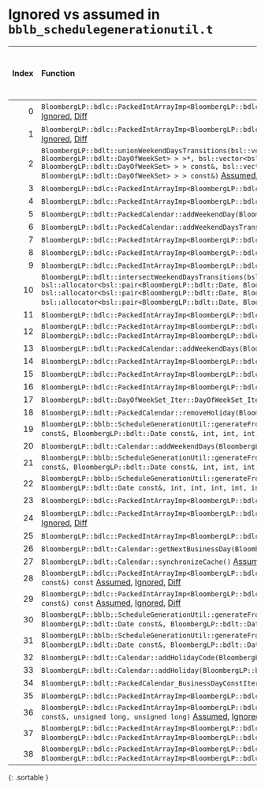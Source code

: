 # Ignored vs assumed in `bblb_schedulegenerationutil.t`

<script src="../sorttable.js"></script>
|   Index | Function                                                                                                                                                                                                                                                                                                                                                                                                                                                                                                                                                                                                                                                                  |   Difference in number of lines |   Function size difference in bytes | Number of lines in assumed build   | Number of bytes in assumed build   | Number of lines in ignored build   | Number of bytes in ignored build   |
|--------:|:--------------------------------------------------------------------------------------------------------------------------------------------------------------------------------------------------------------------------------------------------------------------------------------------------------------------------------------------------------------------------------------------------------------------------------------------------------------------------------------------------------------------------------------------------------------------------------------------------------------------------------------------------------------------------|--------------------------------:|------------------------------------:|:-----------------------------------|:-----------------------------------|:-----------------------------------|:-----------------------------------|
|       0 | `BloombergLP::bdlc::PackedIntArrayImp<BloombergLP::bdlc::PackedIntArrayImp_Unsigned>::replaceImp(void*, unsigned long, int, void*, unsigned long, int, unsigned long)` [Assumed](0.assume.s.txt), [Ignored](0.none.s.txt), [Diff](0.diff.html)                                                                                                                                                                                                                                                                                                                                                                                                                            |                              35 |                                 176 | 5,600                              | 4,313,488                          | 5,424                              | 4,314,512                          |
|       1 | `BloombergLP::bdlc::PackedIntArrayImp<BloombergLP::bdlc::PackedIntArrayImp_Signed>::replaceImp(void*, unsigned long, int, void*, unsigned long, int, unsigned long)` [Assumed](1.assume.s.txt), [Ignored](1.none.s.txt), [Diff](1.diff.html)                                                                                                                                                                                                                                                                                                                                                                                                                              |                              30 |                                 128 | 5,216                              | 4,300,080                          | 5,088                              | 4,301,168                          |
|       2 | `BloombergLP::bdlt::unionWeekendDaysTransitions(bsl::vector<bsl::pair<BloombergLP::bdlt::Date, BloombergLP::bdlt::DayOfWeekSet>, bsl::allocator<bsl::pair<BloombergLP::bdlt::Date, BloombergLP::bdlt::DayOfWeekSet> > >*, bsl::vector<bsl::pair<BloombergLP::bdlt::Date, BloombergLP::bdlt::DayOfWeekSet>, bsl::allocator<bsl::pair<BloombergLP::bdlt::Date, BloombergLP::bdlt::DayOfWeekSet> > > const&, bsl::vector<bsl::pair<BloombergLP::bdlt::Date, BloombergLP::bdlt::DayOfWeekSet>, bsl::allocator<bsl::pair<BloombergLP::bdlt::Date, BloombergLP::bdlt::DayOfWeekSet> > > const&)` [Assumed](2.assume.s.txt), [Ignored](2.none.s.txt), [Diff](2.diff.html)        |                               8 |                                  32 | 624                                | 4,262,240                          | 592                                | 4,262,368                          |
|       3 | `BloombergLP::bdlc::PackedIntArrayImp<BloombergLP::bdlc::PackedIntArrayImp_Signed>::append(long)` [Assumed](3.assume.s.txt), [Ignored](3.none.s.txt), [Diff](3.diff.html)                                                                                                                                                                                                                                                                                                                                                                                                                                                                                                 |                               7 |                                  32 | 528                                | 4,307,392                          | 496                                | 4,308,400                          |
|       4 | `BloombergLP::bdlc::PackedIntArrayImp<BloombergLP::bdlc::PackedIntArrayImp_Unsigned>::append(unsigned long)` [Assumed](4.assume.s.txt), [Ignored](4.none.s.txt), [Diff](4.diff.html)                                                                                                                                                                                                                                                                                                                                                                                                                                                                                      |                               7 |                                  32 | 480                                | 4,321,024                          | 448                                | 4,321,920                          |
|       5 | `BloombergLP::bdlt::PackedCalendar::addWeekendDay(BloombergLP::bdlt::DayOfWeek::Enum)` [Assumed](5.assume.s.txt), [Ignored](5.none.s.txt), [Diff](5.diff.html)                                                                                                                                                                                                                                                                                                                                                                                                                                                                                                            |                               4 |                                  16 | 112                                | 4,261,344                          | 96                                 | 4,261,504                          |
|       6 | `BloombergLP::bdlt::PackedCalendar::addWeekendDaysTransition(BloombergLP::bdlt::Date const&, BloombergLP::bdlt::DayOfWeekSet const&)` [Assumed](6.assume.s.txt), [Ignored](6.none.s.txt), [Diff](6.diff.html)                                                                                                                                                                                                                                                                                                                                                                                                                                                             |                               3 |                                  16 | 144                                | 4,261,552                          | 128                                | 4,261,696                          |
|       7 | `BloombergLP::bdlc::PackedIntArrayImp<BloombergLP::bdlc::PackedIntArrayImp_Signed>::replace(unsigned long, long)` [Assumed](7.assume.s.txt), [Ignored](7.none.s.txt), [Diff](7.diff.html)                                                                                                                                                                                                                                                                                                                                                                                                                                                                                 |                               2 |                                  16 | 384                                | 4,310,464                          | 368                                | 4,311,440                          |
|       8 | `BloombergLP::bdlc::PackedIntArrayImp<BloombergLP::bdlc::PackedIntArrayImp_Unsigned>::insert(unsigned long, unsigned long)` [Assumed](8.assume.s.txt), [Ignored](8.none.s.txt), [Diff](8.diff.html)                                                                                                                                                                                                                                                                                                                                                                                                                                                                       |                               2 |                                  16 | 544                                | 4,322,304                          | 528                                | 4,323,360                          |
|       9 | `BloombergLP::bdlc::PackedIntArrayImp<BloombergLP::bdlc::PackedIntArrayImp_Unsigned>::replace(unsigned long, unsigned long)` [Assumed](9.assume.s.txt), [Ignored](9.none.s.txt), [Diff](9.diff.html)                                                                                                                                                                                                                                                                                                                                                                                                                                                                      |                               2 |                                  16 | 352                                | 4,324,000                          | 336                                | 4,325,376                          |
|      10 | `BloombergLP::bdlt::intersectWeekendDaysTransitions(bsl::vector<bsl::pair<BloombergLP::bdlt::Date, BloombergLP::bdlt::DayOfWeekSet>, bsl::allocator<bsl::pair<BloombergLP::bdlt::Date, BloombergLP::bdlt::DayOfWeekSet> > >*, bsl::vector<bsl::pair<BloombergLP::bdlt::Date, BloombergLP::bdlt::DayOfWeekSet>, bsl::allocator<bsl::pair<BloombergLP::bdlt::Date, BloombergLP::bdlt::DayOfWeekSet> > > const&, bsl::vector<bsl::pair<BloombergLP::bdlt::Date, BloombergLP::bdlt::DayOfWeekSet>, bsl::allocator<bsl::pair<BloombergLP::bdlt::Date, BloombergLP::bdlt::DayOfWeekSet> > > const&)` [Assumed](10.assume.s.txt), [Ignored](10.none.s.txt), [Diff](10.diff.html) |                               2 |                                  16 | 272                                | 4,263,408                          | 256                                | 4,263,504                          |
|      11 | `BloombergLP::bdlc::PackedIntArrayImp<BloombergLP::bdlc::PackedIntArrayImp_Signed>::insert(unsigned long, long)` [Assumed](11.assume.s.txt), [Ignored](11.none.s.txt), [Diff](11.diff.html)                                                                                                                                                                                                                                                                                                                                                                                                                                                                               |                               2 |                                   0 | 592                                | 4,308,720                          | 592                                | 4,309,696                          |
|      12 | `BloombergLP::bdlc::PackedIntArrayImp<BloombergLP::bdlc::PackedIntArrayImp_Signed>::replace(unsigned long, BloombergLP::bdlc::PackedIntArrayImp<BloombergLP::bdlc::PackedIntArrayImp_Signed> const&, unsigned long, unsigned long)` [Assumed](12.assume.s.txt), [Ignored](12.none.s.txt), [Diff](12.diff.html)                                                                                                                                                                                                                                                                                                                                                            |                               1 |                                   0 | 720                                | 4,310,848                          | 720                                | 4,311,808                          |
|      13 | `BloombergLP::bdlt::PackedCalendar::addWeekendDays(BloombergLP::bdlt::DayOfWeekSet const&)` [Assumed](13.assume.s.txt), [Ignored](13.none.s.txt), [Diff](13.diff.html)                                                                                                                                                                                                                                                                                                                                                                                                                                                                                                    |                               1 |                                   0 | 96                                 | 4,261,456                          | 96                                 | 4,261,600                          |
|      14 | `BloombergLP::bdlc::PackedIntArrayImp<BloombergLP::bdlc::PackedIntArrayImp_Signed>::PackedIntArrayImp(unsigned long, long, BloombergLP::bslma::Allocator*)` [Assumed](14.assume.s.txt), [Ignored](14.none.s.txt), [Diff](14.diff.html)                                                                                                                                                                                                                                                                                                                                                                                                                                    |                              -2 |                                   0 | 384                                | 4,306,656                          | 384                                | 4,307,664                          |
|      15 | `BloombergLP::bdlc::PackedIntArrayImp<BloombergLP::bdlc::PackedIntArrayImp_Signed>::replaceImp(unsigned long, long)` [Assumed](15.assume.s.txt), [Ignored](15.none.s.txt), [Diff](15.diff.html)                                                                                                                                                                                                                                                                                                                                                                                                                                                                           |                              -2 |                                   0 | 48                                 | 4,305,296                          | 48                                 | 4,306,256                          |
|      16 | `BloombergLP::bdlc::PackedIntArrayImp<BloombergLP::bdlc::PackedIntArrayImp_Unsigned>::replaceImp(unsigned long, unsigned long)` [Assumed](16.assume.s.txt), [Ignored](16.none.s.txt), [Diff](16.diff.html)                                                                                                                                                                                                                                                                                                                                                                                                                                                                |                              -2 |                                   0 | 48                                 | 4,319,088                          | 48                                 | 4,319,936                          |
|      17 | `BloombergLP::bdlt::DayOfWeekSet_Iter::DayOfWeekSet_Iter(int, int)` [Assumed](17.assume.s.txt), [Ignored](17.none.s.txt), [Diff](17.diff.html)                                                                                                                                                                                                                                                                                                                                                                                                                                                                                                                            |                              -2 |                                   0 | 48                                 | 4,253,248                          | 48                                 | 4,253,408                          |
|      18 | `BloombergLP::bdlt::PackedCalendar::removeHoliday(BloombergLP::bdlt::Date const&)` [Assumed](18.assume.s.txt), [Ignored](18.none.s.txt), [Diff](18.diff.html)                                                                                                                                                                                                                                                                                                                                                                                                                                                                                                             |                              -2 |                                   0 | 432                                | 4,263,808                          | 432                                | 4,263,888                          |
|      19 | `BloombergLP::bblb::ScheduleGenerationUtil::generateFromDayOfWeekInMonth(bsl::vector<BloombergLP::bdlt::Date, bsl::allocator<BloombergLP::bdlt::Date> >*, BloombergLP::bdlt::Date const&, BloombergLP::bdlt::Date const&, int, int, int, BloombergLP::bdlt::DayOfWeek::Enum, int)` [Assumed](19.assume.s.txt), [Ignored](19.none.s.txt), [Diff](19.diff.html)                                                                                                                                                                                                                                                                                                             |                              -3 |                                   0 | 560                                | 4,243,264                          | 560                                | 4,243,312                          |
|      20 | `BloombergLP::bdlt::Calendar::addWeekendDays(BloombergLP::bdlt::DayOfWeekSet const&)` [Assumed](20.assume.s.txt), [Ignored](20.none.s.txt), [Diff](20.diff.html)                                                                                                                                                                                                                                                                                                                                                                                                                                                                                                          |                              -3 |                                   0 | 320                                | 4,246,544                          | 320                                | 4,246,688                          |
|      21 | `BloombergLP::bblb::ScheduleGenerationUtil::generateFromBusinessDayOfMonth(bsl::vector<BloombergLP::bdlt::Date, bsl::allocator<BloombergLP::bdlt::Date> >*, BloombergLP::bdlt::Date const&, BloombergLP::bdlt::Date const&, int, int, int, BloombergLP::bdlt::Calendar const&, int)` [Assumed](21.assume.s.txt), [Ignored](21.none.s.txt), [Diff](21.diff.html)                                                                                                                                                                                                                                                                                                           |                              -4 |                                   0 | 608                                | 4,241,728                          | 608                                | 4,241,760                          |
|      22 | `BloombergLP::bblb::ScheduleGenerationUtil::generateFromDayOfMonth(bsl::vector<BloombergLP::bdlt::Date, bsl::allocator<BloombergLP::bdlt::Date> >*, BloombergLP::bdlt::Date const&, BloombergLP::bdlt::Date const&, int, int, int, int, int)` [Assumed](22.assume.s.txt), [Ignored](22.none.s.txt), [Diff](22.diff.html)                                                                                                                                                                                                                                                                                                                                                  |                              -4 |                                   0 | 672                                | 4,241,056                          | 672                                | 4,241,088                          |
|      23 | `BloombergLP::bdlc::PackedIntArrayImp<BloombergLP::bdlc::PackedIntArrayImp_Signed>::operator[](unsigned long) const` [Assumed](23.assume.s.txt), [Ignored](23.none.s.txt), [Diff](23.diff.html)                                                                                                                                                                                                                                                                                                                                                                                                                                                                           |                              -4 |                                 -16 | 48                                 | 4,312,512                          | 64                                 | 4,313,520                          |
|      24 | `BloombergLP::bdlc::PackedIntArrayImp<BloombergLP::bdlc::PackedIntArrayImp_Unsigned>::PackedIntArrayImp(unsigned long, unsigned long, BloombergLP::bslma::Allocator*)` [Assumed](24.assume.s.txt), [Ignored](24.none.s.txt), [Diff](24.diff.html)                                                                                                                                                                                                                                                                                                                                                                                                                         |                              -4 |                                 -16 | 336                                | 4,320,336                          | 352                                | 4,321,216                          |
|      25 | `BloombergLP::bdlc::PackedIntArrayImp<BloombergLP::bdlc::PackedIntArrayImp_Unsigned>::operator[](unsigned long) const` [Assumed](25.assume.s.txt), [Ignored](25.none.s.txt), [Diff](25.diff.html)                                                                                                                                                                                                                                                                                                                                                                                                                                                                         |                              -4 |                                 -16 | 48                                 | 4,325,760                          | 64                                 | 4,327,376                          |
|      26 | `BloombergLP::bdlt::Calendar::getNextBusinessDay(BloombergLP::bdlt::Date*, BloombergLP::bdlt::Date const&, int) const` [Assumed](26.assume.s.txt), [Ignored](26.none.s.txt), [Diff](26.diff.html)                                                                                                                                                                                                                                                                                                                                                                                                                                                                         |                              -5 |                                 -16 | 80                                 | 4,247,152                          | 96                                 | 4,247,296                          |
|      27 | `BloombergLP::bdlt::Calendar::synchronizeCache()` [Assumed](27.assume.s.txt), [Ignored](27.none.s.txt), [Diff](27.diff.html)                                                                                                                                                                                                                                                                                                                                                                                                                                                                                                                                              |                              -5 |                                 -32 | 544                                | 4,244,384                          | 576                                | 4,244,432                          |
|      28 | `BloombergLP::bdlc::PackedIntArrayImp<BloombergLP::bdlc::PackedIntArrayImp_Signed>::isEqualImp(BloombergLP::bdlc::PackedIntArrayImp<BloombergLP::bdlc::PackedIntArrayImp_Signed> const&) const` [Assumed](28.assume.s.txt), [Ignored](28.none.s.txt), [Diff](28.diff.html)                                                                                                                                                                                                                                                                                                                                                                                                |                              -5 |                                 -64 | 816                                | 4,305,360                          | 880                                | 4,306,320                          |
|      29 | `BloombergLP::bdlc::PackedIntArrayImp<BloombergLP::bdlc::PackedIntArrayImp_Unsigned>::isEqualImp(BloombergLP::bdlc::PackedIntArrayImp<BloombergLP::bdlc::PackedIntArrayImp_Unsigned> const&) const` [Assumed](29.assume.s.txt), [Ignored](29.none.s.txt), [Diff](29.diff.html)                                                                                                                                                                                                                                                                                                                                                                                            |                              -5 |                                 -64 | 816                                | 4,319,152                          | 880                                | 4,320,000                          |
|      30 | `BloombergLP::bblb::ScheduleGenerationUtil::generateFromDayInterval(bsl::vector<BloombergLP::bdlt::Date, bsl::allocator<BloombergLP::bdlt::Date> >*, BloombergLP::bdlt::Date const&, BloombergLP::bdlt::Date const&, BloombergLP::bdlt::Date const&, int)` [Assumed](30.assume.s.txt), [Ignored](30.none.s.txt), [Diff](30.diff.html)                                                                                                                                                                                                                                                                                                                                     |                              -6 |                                 -16 | 192                                | 4,240,864                          | 208                                | 4,240,880                          |
|      31 | `BloombergLP::bblb::ScheduleGenerationUtil::generateFromDayOfWeekAfterDayOfMonth(bsl::vector<BloombergLP::bdlt::Date, bsl::allocator<BloombergLP::bdlt::Date> >*, BloombergLP::bdlt::Date const&, BloombergLP::bdlt::Date const&, int, int, int, BloombergLP::bdlt::DayOfWeek::Enum, int)` [Assumed](31.assume.s.txt), [Ignored](31.none.s.txt), [Diff](31.diff.html)                                                                                                                                                                                                                                                                                                     |                              -6 |                                 -16 | 928                                | 4,242,336                          | 944                                | 4,242,368                          |
|      32 | `BloombergLP::bdlt::Calendar::addHolidayCode(BloombergLP::bdlt::Date const&, int)` [Assumed](32.assume.s.txt), [Ignored](32.none.s.txt), [Diff](32.diff.html)                                                                                                                                                                                                                                                                                                                                                                                                                                                                                                             |                              -9 |                                 -32 | 352                                | 4,246,032                          | 384                                | 4,246,144                          |
|      33 | `BloombergLP::bdlt::Calendar::addHoliday(BloombergLP::bdlt::Date const&)` [Assumed](33.assume.s.txt), [Ignored](33.none.s.txt), [Diff](33.diff.html)                                                                                                                                                                                                                                                                                                                                                                                                                                                                                                                      |                             -10 |                                 -32 | 272                                | 4,245,760                          | 304                                | 4,245,840                          |
|      34 | `BloombergLP::bdlt::PackedCalendar_BusinessDayConstIterator::previousBusinessDay()` [Assumed](34.assume.s.txt), [Ignored](34.none.s.txt), [Diff](34.diff.html)                                                                                                                                                                                                                                                                                                                                                                                                                                                                                                            |                             -10 |                                 -48 | 304                                | 4,271,248                          | 352                                | 4,271,328                          |
|      35 | `BloombergLP::bdlc::PackedIntArrayImp<BloombergLP::bdlc::PackedIntArrayImp_Signed>::reserveCapacity(unsigned long, long)` [Assumed](35.assume.s.txt), [Ignored](35.none.s.txt), [Diff](35.diff.html)                                                                                                                                                                                                                                                                                                                                                                                                                                                                      |                             -12 |                                 -48 | 192                                | 4,311,728                          | 240                                | 4,312,688                          |
|      36 | `BloombergLP::bdlc::PackedIntArrayImp<BloombergLP::bdlc::PackedIntArrayImp_Unsigned>::append(BloombergLP::bdlc::PackedIntArrayImp<BloombergLP::bdlc::PackedIntArrayImp_Unsigned> const&, unsigned long, unsigned long)` [Assumed](36.assume.s.txt), [Ignored](36.none.s.txt), [Diff](36.diff.html)                                                                                                                                                                                                                                                                                                                                                                        |                             -59 |                                -192 | 640                                | 4,321,664                          | 832                                | 4,322,528                          |
|      37 | `BloombergLP::bdlc::PackedIntArrayImp<BloombergLP::bdlc::PackedIntArrayImp_Unsigned>::replace(unsigned long, BloombergLP::bdlc::PackedIntArrayImp<BloombergLP::bdlc::PackedIntArrayImp_Unsigned> const&, unsigned long, unsigned long)` [Assumed](37.assume.s.txt), [Ignored](37.none.s.txt), [Diff](37.diff.html)                                                                                                                                                                                                                                                                                                                                                        |                             -71 |                                -256 | 720                                | 4,324,352                          | 976                                | 4,325,712                          |
|      38 | `BloombergLP::bdlc::PackedIntArrayImp<BloombergLP::bdlc::PackedIntArrayImp_Unsigned>::insert(unsigned long, BloombergLP::bdlc::PackedIntArrayImp<BloombergLP::bdlc::PackedIntArrayImp_Unsigned> const&, unsigned long, unsigned long)` [Assumed](38.assume.s.txt), [Ignored](38.none.s.txt), [Diff](38.diff.html)                                                                                                                                                                                                                                                                                                                                                         |                             -78 |                                -336 | 944                                | 4,322,864                          | 1,280                              | 4,323,904                          |
{: .sortable }
